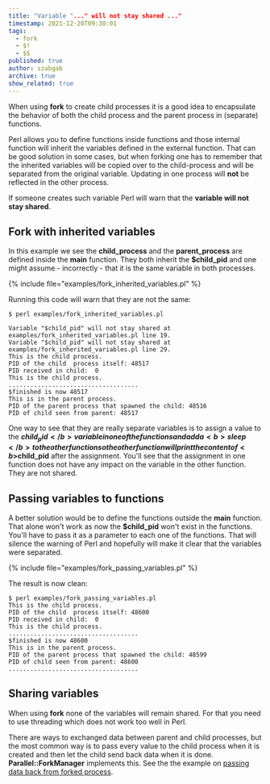 ```yaml
---
title: "Variable "..." will not stay shared ..."
timestamp: 2021-12-20T09:30:01
tags:
  - fork
  - $!
  - $$
published: true
author: szabgab
archive: true
show_related: true
---
```



When using <b>fork</b> to create child processes it is a good idea to encapsulate the behavior of both the child process
and the parent process in (separate) functions.


Perl allows you to define functions inside functions and those internal function will inherit the variables defined in the
external function. That can be good solution in some cases, but when forking one has to remember that the inherited
variables will be copied over to the child-process and will be separated from the original variable. Updating in one process
will <b>not</b> be reflected in the other process.

If someone creates such variable Perl will warn that the <b>variable will not stay shared</b>.

## Fork with inherited variables

In this example we see the <b>child_process</b> and the <b>parent_process</b> are defined inside the <b>main</b> function.
They both inherit the <b>$child_pid</b> and one might assume - incorrectly - that it is the same variable in both processes.

{% include file="examples/fork_inherited_variables.pl" %}

Running this code will warn that they are not the same:

```
$ perl examples/fork_inherited_variables.pl

Variable "$child_pid" will not stay shared at examples/fork_inherited_variables.pl line 19.
Variable "$child_pid" will not stay shared at examples/fork_inherited_variables.pl line 29.
This is the child process.
PID of the child  process itself: 48517
PID received in child:  0
This is the child process.
....................................
$finished is now 48517
This is in the parent process.
PID of the parent process that spawned the child: 48516
PID of child seen from parent: 48517
```


One way to see that they are really separate variables is to assign a value to the <b>$child_pid</b>
variable in one of the functions and add a <b>sleep</b> to the other function so the other function
will print the content of <b>$child_pid</b> after the assignment. You'll see that the assignment in
one function does not have any impact on the variable in the other function. They are not shared.


## Passing variables to functions

A better solution would be to define the functions outside the <b>main</b> function.
That alone won't work as now the <b>$child_pid</b> won't exist in the functions.
You'll have to pass it as a parameter to each one of the functions.
That will silence the warning of Perl and hopefully will make it clear that the variables were separated.

{% include file="examples/fork_passing_variables.pl" %}

The result is now clean:

```
$ perl examples/fork_passing_variables.pl
This is the child process.
PID of the child  process itself: 48600
PID received in child:  0
This is the child process.
....................................
$finished is now 48600
This is in the parent process.
PID of the parent process that spawned the child: 48599
PID of child seen from parent: 48600
....................................
```

## Sharing variables

When using <b>fork</b> none of the variables will remain shared. For that you need to use threading which does not work too well in Perl.

There are ways to exchanged data between parent and child processes, but the most common way is to pass every value to the child process
when it is created and then let the child send back data when it is done. <b>Parallel::ForkManager</b> implements this.
See the the example on [passing data back from forked process](/speed-up-calculation-by-running-in-parallel).

